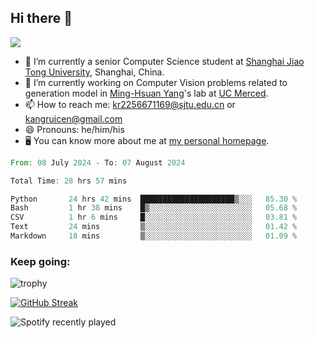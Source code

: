 ## Hi there 👋

![](https://komarev.com/ghpvc/?username=Kr-Panghu)
- 🌱 I’m currently a senior Computer Science student at [Shanghai Jiao Tong University](https://www.sjtu.edu.cn), Shanghai, China.
- 🔭 I’m currently working on Computer Vision problems related to generation model in [Ming-Hsuan Yang](https://faculty.ucmerced.edu/mhyang/)'s lab at [UC Merced](https://www.ucmerced.edu/).
- 📫 How to reach me: kr2256671169@sjtu.edu.cn or kangruicen@gmail.com
- 😄 Pronouns: he/him/his
- 🖥️ You can know more about me at [my personal homepage](https://kr-panghu.github.io).

<!--START_SECTION:waka-->

```rust
From: 08 July 2024 - To: 07 August 2024

Total Time: 28 hrs 57 mins

Python       24 hrs 42 mins  █████████████████████▒░░░   85.30 %
Bash         1 hr 38 mins    █▒░░░░░░░░░░░░░░░░░░░░░░░   05.68 %
CSV          1 hr 6 mins     █░░░░░░░░░░░░░░░░░░░░░░░░   03.81 %
Text         24 mins         ▒░░░░░░░░░░░░░░░░░░░░░░░░   01.42 %
Markdown     18 mins         ▒░░░░░░░░░░░░░░░░░░░░░░░░   01.09 %
```

<!--END_SECTION:waka-->

<h3 align="left">Keep going:</h3>

![trophy](https://github-profile-trophy.vercel.app/?username=Kr-Panghu&theme=onedark&title=MultiLanguage,Stars,Followers,Repositories,Commits,Experience)

[![GitHub Streak](https://github-readme-streak-stats.herokuapp.com/?user=Kr-Panghu)](https://git.io/streak-stats)

![Spotify recently played](https://spotify-recently-played-readme.vercel.app/api?user=313cmgdfngjjlfotpedtywb7cpca)

